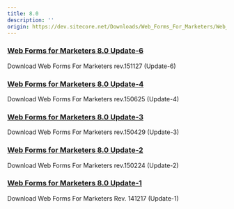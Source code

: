 ```yaml
---
title: 8.0
description: ''
origin: https://dev.sitecore.net/Downloads/Web_Forms_For_Marketers/Web_Forms_for_Marketers_80.aspx
---
```


### [Web Forms for Marketers 8.0 Update-6](/downloads/Web_Forms_For_Marketers/Web_Forms_for_Marketers_80/Web_Forms_for_Marketers_80_Update_6)

Download Web Forms For Marketers rev.151127 (Update-6)

### [Web Forms for Marketers 8.0 Update-4](/downloads/Web_Forms_For_Marketers/Web_Forms_for_Marketers_80/Web_Forms_for_Marketers_80_Update4)

Download Web Forms For Marketers rev.150625 (Update-4)

### [Web Forms for Marketers 8.0 Update-3](/downloads/Web_Forms_For_Marketers/Web_Forms_for_Marketers_80/Web_Forms_for_Marketers_80_Update3)

Download Web Forms For Marketers rev.150429 (Update-3)

### [Web Forms for Marketers 8.0 Update-2](/downloads/Web_Forms_For_Marketers/Web_Forms_for_Marketers_80/Web_Forms_for_Marketers_80_Update2)

Download Web Forms For Marketers rev.150224 (Update-2)

### [Web Forms for Marketers 8.0 Update-1](/downloads/Web_Forms_For_Marketers/Web_Forms_for_Marketers_80/Web_Forms_for_Marketers_80_Update1)

Download Web Forms For Marketers Rev. 141217 (Update-1)